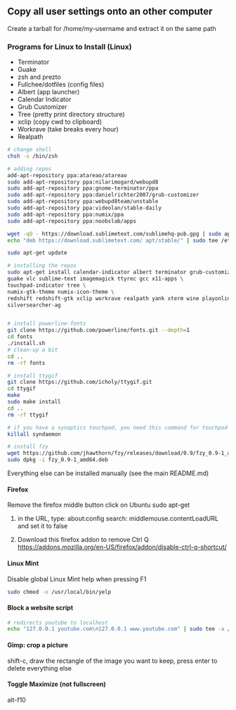 ## Copy all user settings onto an other computer
Create a tarball for /home/my-username and extract it on the same path

### Programs for Linux to Install (Linux)
- Terminator
- Guake
- zsh and prezto 
- Fullchee/dotfiles (config files)
- Albert (app launcher)
- Calendar Indicator
- Grub Customizer
- Tree (pretty print directory structure)
- xclip (copy cwd to clipboard)
- Workrave (take breaks every hour)
- Realpath

```bash
# change shell
chsh -s /bin/zsh

# adding repos
add-apt-repository ppa:atareao/atareao
sudo add-apt-repository ppa:nilarimogard/webupd8
sudo add-apt-repository ppa:gnome-terminator/ppa
sudo add-apt-repository ppa:danielrichter2007/grub-customizer
sudo add-apt-repository ppa:webupd8team/unstable
sudo add-apt-repository ppa:videolan/stable-daily
sudo add-apt-repository ppa:numix/ppa
sudo add-apt-repository ppa:noobslab/apps

wget -qO - https://download.sublimetext.com/sublimehq-pub.gpg | sudo apt-key add -
echo "deb https://download.sublimetext.com/ apt/stable/" | sudo tee /etc/apt/sources.list.d/sublime-text.list

sudo apt-get update

# installing the repos
sudo apt-get install calendar-indicator albert terminator grub-customizer \
guake vlc sublime-text imagemagick ttyrec gcc x11-apps \
touchpad-indicator tree \
numix-gtk-theme numix-icon-theme \
redshift redshift-gtk xclip workrave realpath yank xterm wine playonlinux \
silversearcher-ag


# install powerline-fonts
git clone https://github.com/powerline/fonts.git --depth=1
cd fonts
./install.sh
# clean-up a bit
cd ..
rm -rf fonts

# install ttygif
git clone https://github.com/icholy/ttygif.git
cd ttygif
make
sudo make install
cd ..
rm -rf ttygif

# if you have a synaptics touchpad, you need this command for touchpad-indicator
killall syndaemon  

# install fzy
wget https://github.com/jhawthorn/fzy/releases/download/0.9/fzy_0.9-1_amd64.deb
sudo dpkg -i fzy_0.9-1_amd64.deb
```

Everything else can be installed manually (see the main README.md)

#### Firefox
Remove the firefox middle button click on Ubuntu
sudo apt-get <package1> <package2>

1) in the URL, type: about:config
search: middlemouse.contentLoadURL
and set it to false

2) Download this firefox addon to remove Ctrl Q
https://addons.mozilla.org/en-US/firefox/addon/disable-ctrl-q-shortcut/

#### Linux Mint
Disable global Linux Mint help when pressing F1
```bash 
sudo chmod -x /usr/local/bin/yelp
```

#### Block a website script
```bash
# redirects youtube to localhost
echo "127.0.0.1 youtube.com\n127.0.0.1 www.youtube.com" | sudo tee -a /etc/hosts
```
#### Gimp: crop a picture
shift-c, draw the rectangle of the image you want to keep, press enter to delete everything else

#### Toggle Maximize (not fullscreen)
alt-f10

